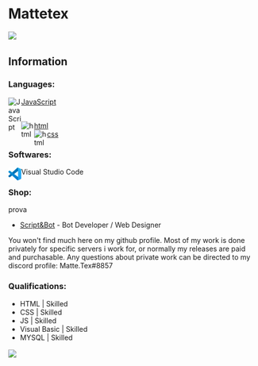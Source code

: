 # Mattetex
![](https://komarev.com/ghpvc/?username=mattetex&color=green)
## Information

### Languages:
<a href="https://www.javascript.com/" target="_blank"> <img align="left" alt="JavaScript" width="26px" src="https://upload.wikimedia.org/wikipedia/commons/thumb/9/99/Unofficial_JavaScript_logo_2.svg/640px-Unofficial_JavaScript_logo_2.svg.png"/> JavaScript </a>

<br>
<a href="https://html.com/" target="_blank"> <img align="left" alt="html" width="26px" src="https://upload.wikimedia.org/wikipedia/commons/thumb/6/61/HTML5_logo_and_wordmark.svg/640px-HTML5_logo_and_wordmark.svg.png"/> html </a>

<br>
<a href="https://en.wikipedia.org/wiki/CSS" target="_blank"> <img align="left" alt="html" width="26px" src="https://upload.wikimedia.org/wikipedia/commons/thumb/d/d5/CSS3_logo_and_wordmark.svg/640px-CSS3_logo_and_wordmark.svg.png"/> css </a>

<br>

### Softwares:
<img align="left" alt="Visual Studio Code" width="26px" src="https://raw.githubusercontent.com/github/explore/80688e429a7d4ef2fca1e82350fe8e3517d3494d/topics/visual-studio-code/visual-studio-code.png">Visual Studio Code</img>
<br>

### Shop:
prova
 - [Script&Bot](discord.gg/scriptebot) - Bot Developer / Web Designer

You won't find much here on my github profile. Most of my work is done privately for specific servers i work for, or normally my releases are paid and purchasable. Any questions about private work can be directed to my discord profile: Matte.Tex#8857 
 
### Qualifications:
- HTML | Skilled
- CSS  | Skilled
- JS | Skilled
- Visual Basic  | Skilled
- MYSQL | Skilled


<img align="center" src="https://github-readme-stats.vercel.app/api?username=mattetex&show_icons=true&theme=radical" />
